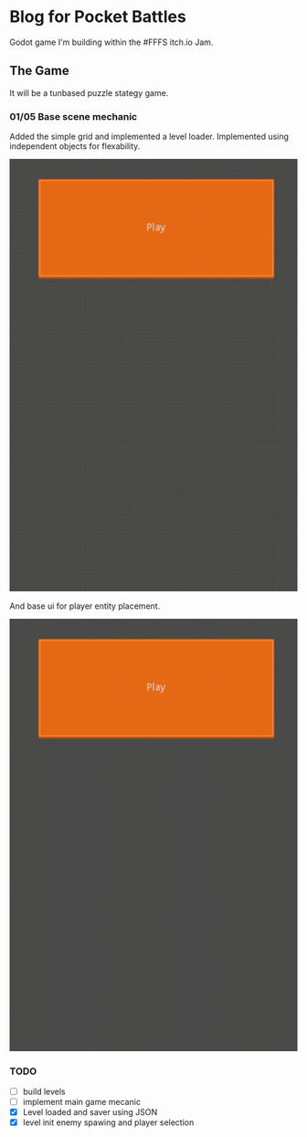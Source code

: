 # Blog for Pocket Battles

Godot game I'm building within the \#FFFS itch.io Jam.

## The Game

It will be a tunbased puzzle stategy game.

### 01/05 Base scene mechanic

Added the simple grid and implemented a level loader.
Implemented using independent objects for flexability.

![pic1](blog/pocket_battles_1.gif)

And base ui for player entity placement.

![pic1](blog/pocket_battles2.gif)

### TODO

- [ ] build levels
- [ ] implement main game mecanic
- [x] Level loaded and saver using JSON 
- [x] level init enemy spawing and player selection
